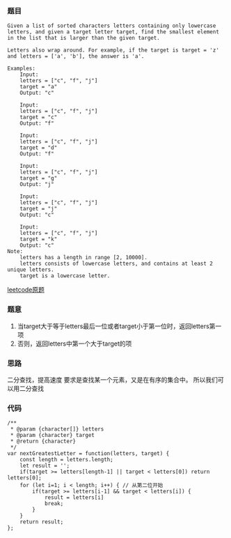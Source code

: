 ### 题目
```
Given a list of sorted characters letters containing only lowercase letters, and given a target letter target, find the smallest element in the list that is larger than the given target.

Letters also wrap around. For example, if the target is target = 'z' and letters = ['a', 'b'], the answer is 'a'.

Examples:
    Input:
    letters = ["c", "f", "j"]
    target = "a"
    Output: "c"

    Input:
    letters = ["c", "f", "j"]
    target = "c"
    Output: "f"

    Input:
    letters = ["c", "f", "j"]
    target = "d"
    Output: "f"

    Input:
    letters = ["c", "f", "j"]
    target = "g"
    Output: "j"

    Input:
    letters = ["c", "f", "j"]
    target = "j"
    Output: "c"

    Input:
    letters = ["c", "f", "j"]
    target = "k"
    Output: "c"
Note:
    letters has a length in range [2, 10000].
    letters consists of lowercase letters, and contains at least 2 unique letters.
    target is a lowercase letter.
```
[leetcode原题](https://leetcode.com/problems/find-smallest-letter-greater-than-target/)

### 题意
1. 当target大于等于letters最后一位或者target小于第一位时，返回letters第一项
2. 否则，返回letters中第一个大于target的项

### 思路
二分查找，提高速度
要求是查找某一个元素，又是在有序的集合中。
所以我们可以用二分查找

### 代码
```
/**
 * @param {character[]} letters
 * @param {character} target
 * @return {character}
 */
var nextGreatestLetter = function(letters, target) {
    const length = letters.length;
    let result = '';
    if(target >= letters[length-1] || target < letters[0]) return letters[0];
    for (let i=1; i < length; i++) { // 从第二位开始
        if(target >= letters[i-1] && target < letters[i]) {
            result = letters[i]
            break;
        }
    }
    return result;
};
```
